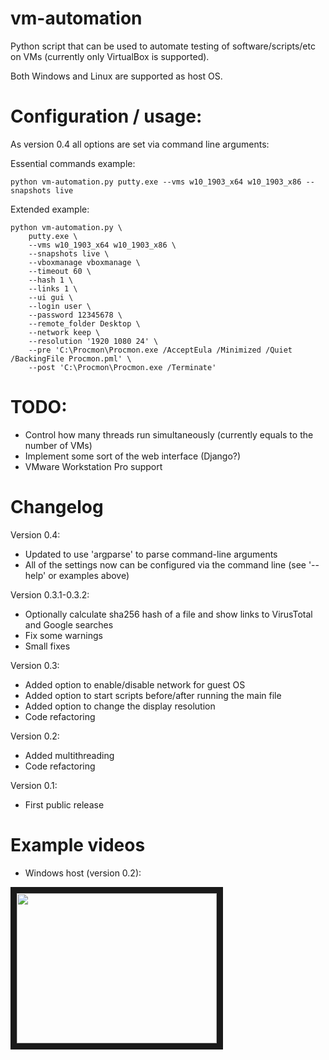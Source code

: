 # vm-automation
Python script that can be used to automate testing of software/scripts/etc on VMs (currently only VirtualBox is supported).

Both Windows and Linux are supported as host OS.

# Configuration / usage:
As version 0.4 all options are set via command line arguments:

Essential commands example:
```
python vm-automation.py putty.exe --vms w10_1903_x64 w10_1903_x86 --snapshots live
```

Extended example:
```
python vm-automation.py \
    putty.exe \ 
    --vms w10_1903_x64 w10_1903_x86 \
    --snapshots live \
    --vboxmanage vboxmanage \
    --timeout 60 \
    --hash 1 \
    --links 1 \
    --ui gui \
    --login user \
    --password 12345678 \
    --remote_folder Desktop \
    --network keep \
    --resolution '1920 1080 24' \
    --pre 'C:\Procmon\Procmon.exe /AcceptEula /Minimized /Quiet /BackingFile Procmon.pml' \
    --post 'C:\Procmon\Procmon.exe /Terminate'
```

# TODO:
* Control how many threads run simultaneously (currently equals to the number of VMs)
* Implement some sort of the web interface (Django?)
* VMware Workstation Pro support

# Changelog
Version 0.4:
* Updated to use 'argparse' to parse command-line arguments
* All of the settings now can be configured via the command line (see '--help' or examples above)

Version 0.3.1-0.3.2:
* Optionally calculate sha256 hash of a file and show links to VirusTotal and Google searches
* Fix some warnings
* Small fixes

Version 0.3:
* Added option to enable/disable network for guest OS
* Added option to start scripts before/after running the main file
* Added option to change the display resolution
* Code refactoring

Version 0.2:
* Added multithreading
* Code refactoring

Version 0.1:
* First public release

# Example videos
* Windows host (version 0.2):

<a href="http://www.youtube.com/watch?feature=player_embedded&v=nIj4cW_miuA" target="_blank"><img src="http://img.youtube.com/vi/nIj4cW_miuA/0.jpg" width="320" height="240" border="10" /></a>

